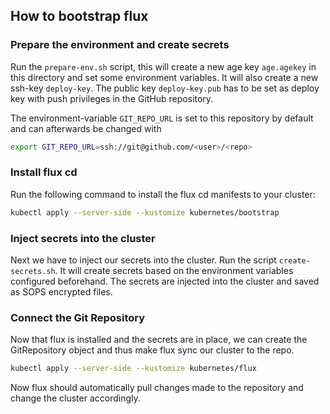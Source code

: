## How to bootstrap flux

### Prepare the environment and create secrets
Run the `prepare-env.sh` script, this will create a new age key `age.agekey` in this directory and set some environment variables. It will also create a new ssh-key `deploy-key`. The public key `deploy-key.pub` has to be set as deploy key with push privileges in the GitHub repository.

The environment-variable `GIT_REPO_URL` is set to this repository by default and can afterwards be changed with
```bash
export GIT_REPO_URL=ssh://git@github.com/<user>/<repo>
```

### Install flux cd
Run the following command to install the flux cd manifests to your cluster:
```bash
kubectl apply --server-side --kustomize kubernetes/bootstrap
```

### Inject secrets into the cluster
Next we have to inject our secrets into the cluster. Run the script `create-secrets.sh`. It will create secrets based on the environment variables configured beforehand. The secrets are injected into the cluster and saved as SOPS encrypted files.

### Connect the Git Repository
Now that flux is installed and the secrets are in place, we can create the GitRepository object and thus make flux sync our cluster to the repo.
```bash
kubectl apply --server-side --kustomize kubernetes/flux
```

Now flux should automatically pull changes made to the repository and change the cluster accordingly.
